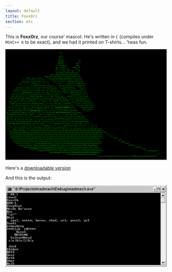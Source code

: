 ```yaml
---
layout: default
title: Foxx0rz
section: etc
---
```


This is **Foxx0rz**, our course' mascot. He's written in `C` (compiles under `MSVC++ 6` to be exact),
and we had it printed on T-shirts... 'twas fun.

<a href="/static/bigfox.png"><img src="/static/bigfox.png" width="560px" title="Foxx0rz source code"/></a>

Here's a [downloadable version](/static/foxsrc.c)

And this is the output: 

<a href="/static/foxrun.png"><img src="/static/foxrun.png" width="560px" title="Foxx0rz output"/></a>
